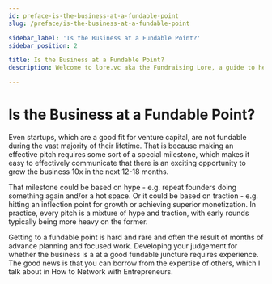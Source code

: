 ```yaml
---
id: preface-is-the-business-at-a-fundable-point
slug: /preface/is-the-business-at-a-fundable-point

sidebar_label: 'Is the Business at a Fundable Point?'
sidebar_position: 2

title: Is the Business at a Fundable Point?
description: Welcome to lore.vc aka the Fundraising Lore, a guide to help founder CEOs successfully raise early-stage VC financing from Silicon Valley investors

---
```


# Is the Business at a Fundable Point?

Even startups, which are a good fit for venture capital, are not fundable during the vast majority of their lifetime. That is because making an effective pitch requires some sort of a special milestone, which makes it easy to effectively communicate that there is an exciting opportunity to grow the business 10x in the next 12-18 months.

That milestone could be based on hype - e.g. repeat founders doing something again and/or a hot space. Or it could be based on traction - e.g. hitting an inflection point for growth or achieving superior monetization. In practice, every pitch is a mixture of hype and traction, with early rounds typically being more heavy on the former.

Getting to a fundable point is hard and rare and often the result of months of advance planning and focused work. Developing your judgement for whether the business is a at a good fundable juncture requires experience. The good news is that you can borrow from the expertise of others, which I talk about in How to Network with Entrepreneurs.